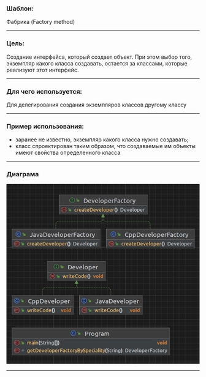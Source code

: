 ### Шаблон:

Фабрика (Factory method)

----------------------------------------------------------------------------------------------------------------------
### Цель:

Создание интерфейса, который создает объект. При этом выбор того, экземпляр какого класса создавать, остается за
классами, которые реализуют этот интерфейс.

----------------------------------------------------------------------------------------------------------------------
### Для чего используется:

Для делегирования создания экземпляров классов другому классу

----------------------------------------------------------------------------------------------------------------------
### Пример использования:

- заранее не известно, экземпляр какого класса нужно создавать;
- класс спроектирован таким образом, что создаваемые им объекты имеют свойства определенного класса

----------------------------------------------------------------------------------------------------------------------
### Диаграма

![diagram.png](diagram.png)

----------------------------------------------------------------------------------------------------------------------